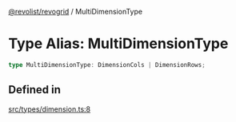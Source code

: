 [@revolist/revogrid](README.md) / MultiDimensionType

# Type Alias: MultiDimensionType

```ts
type MultiDimensionType: DimensionCols | DimensionRows;
```

## Defined in

[src/types/dimension.ts:8](https://github.com/revolist/revogrid/blob/15bed16e98b0807fadb0bfdae87d4c121f88e09e/src/types/dimension.ts#L8)
